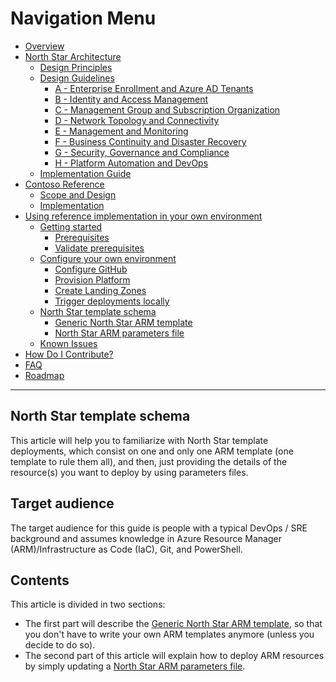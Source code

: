 # Navigation Menu

* [Overview](../../README.md)
* [North Star Architecture](../NorthStar-Architecture.md)
  * [Design Principles](../Design-Principles.md)
  * [Design Guidelines](../Design-Guidelines.md)
    * [A - Enterprise Enrollment and Azure AD Tenants](../A-Enterprise-Enrollment-and-Azure-AD-Tenants.md)
    * [B - Identity and Access Management](../B-Identity-and-Access-Management.md)
    * [C - Management Group and Subscription Organization](../C-Management-Group-and-Subscription-Organization.md)
    * [D - Network Topology and Connectivity](../D-Network-Topology-and-Connectivity.md)
    * [E - Management and Monitoring](../E-Management-and-Monitoring.md)
    * [F - Business Continuity and Disaster Recovery](../F-Business-Continuity-and-Disaster-Recovery.md)
    * [G - Security, Governance and Compliance](../G-Security-Governance-and-Compliance.md)
    * [H - Platform Automation and DevOps](../H-Platform-Automation-and-DevOps.md)
  * [Implementation Guide](../Implementation-Guide.md)
* [Contoso Reference](../Contoso/Readme.md)
  * [Scope and Design](../Contoso/Scope.md)
  * [Implementation](../Contoso/Design.md)    
* [Using reference implementation in your own environment](./Readme.md)
  * [Getting started](./Getting-Started.md)
    * [Prerequisites](./Prerequisites.md)
    * [Validate prerequisites](./Validate-prereqs.md)
  * [Configure your own environment](./Using-Reference-Implementation.md)
    * [Configure GitHub](./Configure-run-initialization.md)
    * [Provision Platform](./Deploy-platform-infra.md)
    * [Create Landing Zones](./Deploy-lz.md)
    * [Trigger deployments locally](./Trigger-local-deployment.md)
  * [North Star template schema](./NorthStar-schema.md)
    * [Generic North Star ARM template](./NorthStar-template-schema.md)
    * [North Star ARM parameters file](./NorthStar-parameters-schema.md)
  * [Known Issues](./Known-Issues.md)
* [How Do I Contribute?](../Northstar-Contribution.md)
* [FAQ](../Northstar-FAQ.md)
* [Roadmap](../Northstar-roadmap.md)

---

## North Star template schema

This article will help you to familiarize with North Star template deployments, which consist on one and only one ARM template (one template to rule them all), and then, just providing the details of the resource(s) you want to deploy by using parameters files.

## Target audience
The target audience for this guide is people with a typical DevOps / SRE background and assumes knowledge in Azure Resource Manager (ARM)/Infrastructure as Code (IaC), Git, and PowerShell.

## Contents
This article is divided in two sections:
 - The first part will describe the [Generic North Star ARM template](./NorthStar-template-schema.md), so that you don't have to write your own ARM templates anymore (unless you decide to do so).
 - The second part of this article will explain how to deploy ARM resources by simply updating a [North Star ARM parameters file](./NorthStar-parameters-schema.md). 
